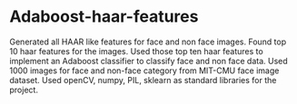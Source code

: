 # Adaboost-haar-features
Generated all HAAR like features for face and non face images. 
Found top 10 haar features for the images. 
Used those top ten haar features to implement an Adaboost classifier to classify face and non face data.
Used 1000 images for face and non-face category from MIT-CMU face image dataset.
Used openCV, numpy, PIL, sklearn as standard libraries for the project.
